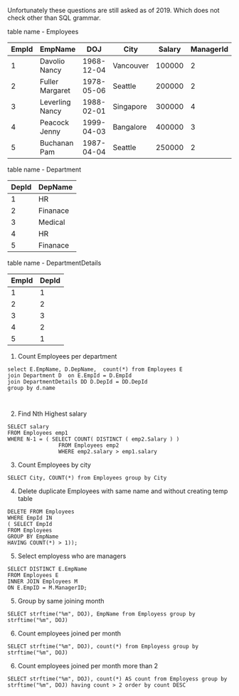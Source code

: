 Unfortunately these questions are still asked as of 2019. Which does not check other than SQL grammar.

table name - Employees

| EmpId | EmpName | DOJ | City |Salary | ManagerId |
|----|------|-----|--------| -----| ---- |
| 1  | Davolio Nancy | 1968-12-04 | Vancouver | 100000 | 2 |
| 2  | Fuller Margaret | 1978-05-06 | Seattle | 200000 | 2  |
| 3  | Leverling Nancy | 1988-02-01 | Singapore | 300000 | 4 |
| 4  | Peacock Jenny | 1999-04-03 | Bangalore | 400000 | 3 |
| 5  | Buchanan Pam | 1987-04-04 | Seattle | 250000 | 2 |


table name - Department

| DepId | DepName  |
|----|------|
| 1  | HR | 
| 2  | Finanace |
| 3  | Medical | 
| 4  | HR | 
| 5  | Finanace|


table name - DepartmentDetails

| EmpId | DepId  |
|----|------|
| 1  | 1 | 
| 2  | 2 |
| 3  | 3 | 
| 4  | 2 | 
| 5  | 1|



1. Count Employees per department 

```
select E.EmpName, D.DepName,  count(*) from Employees E  
join Department D  on E.EmpId = D.EmpId
join DepartmentDetails DD D.DepId = DD.DepId
group by d.name 

 
```

2. Find Nth Highest salary
```
SELECT salary
FROM Employees emp1
WHERE N-1 = ( SELECT COUNT( DISTINCT ( emp2.Salary ) )
                FROM Employees emp2
                WHERE emp2.salary > emp1.salary
```

3. Count Employees by city 

```
SELECT City, COUNT(*) from Employees group by City

```

4. Delete duplicate Employees with same name and  without creating temp table 

```
DELETE FROM Employees  
WHERE EmpId IN 
( SELECT EmpId 
FROM Employees       
GROUP BY EmpName
HAVING COUNT(*) > 1));

```

5. Select employess who are managers

```
SELECT DISTINCT E.EmpName
FROM Employees E
INNER JOIN Employees M
ON E.EmpID = M.ManagerID;
```

5. Group by same joining month 

```
SELECT strftime("%m", DOJ), EmpName from Employess group by strftime("%m", DOJ)

```

6. Count employees joined per month

```
SELECT strftime("%m", DOJ), count(*) from Employess group by strftime("%m", DOJ)

```

6. Count employees joined per month more than 2

```
SELECT strftime("%m", DOJ), count(*) AS count from Employess group by strftime("%m", DOJ) having count > 2 order by count DESC

```


